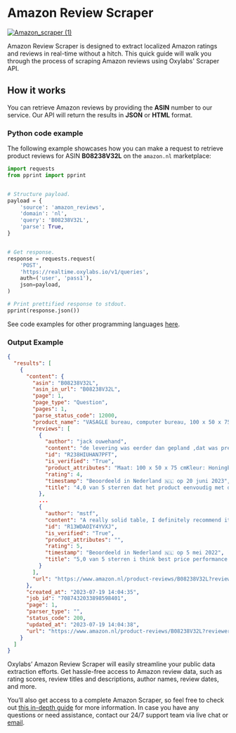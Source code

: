 # Amazon Review Scraper

[![Amazon_scraper (1)](https://user-images.githubusercontent.com/129506779/249700804-abb11a97-9e0d-4f3c-bf2c-72991e8acd74.png)](https://oxylabs.go2cloud.org/aff_c?offer_id=7&aff_id=877&url_id=86) 

Amazon Review Scraper is designed to extract localized Amazon ratings
and reviews in real-time without a hitch. This quick guide will walk you
through the process of scraping Amazon reviews using Oxylabs' Scraper
API.

## How it works

You can retrieve Amazon reviews by providing the **ASIN** number to our
service. Our API will return the results in **JSON** or **HTML** format.

### Python code example

The following example showcases how you can make a request to retrieve
product reviews for ASIN **B08238V32L** on the `amazon.nl` marketplace:

```python
import requests
from pprint import pprint


# Structure payload.
payload = {
    'source': 'amazon_reviews',
    'domain': 'nl',
    'query': 'B08238V32L',
    'parse': True,
}


# Get response.
response = requests.request(
    'POST',
    'https://realtime.oxylabs.io/v1/queries',
    auth=('user', 'pass1'),
    json=payload,
)

# Print prettified response to stdout.
pprint(response.json())

```

See code examples for other programming languages
[<u>here</u>](https://developers.oxylabs.io/scraper-apis/e-commerce-scraper-api/amazon/reviews#code-examples).

### Output Example

```json
{
  "results": [
    {
      "content": {
        "asin": "B08238V32L",
        "asin_in_url": "B08238V32L",
        "page": 1,
        "page_type": "Question",
        "pages": 1,
        "parse_status_code": 12000,
        "product_name": "VASAGLE bureau, computer bureau, 100 x 50 x 75 cm, eenvoudige constructie, industriële vormgeving, vintage bruin-zwart LWD41X",
        "reviews": [
          {
            "author": "jack ouwehand",
            "content": "de levering was eerder dan gepland ,dat was prettig.. Het wordt gebruikt als computertafel",
            "id": "R238HIUHAN7PFT",
            "is_verified": "True",
            "product_attributes": "Maat: 100 x 50 x 75 cmKleur: Honingbruin + Zwart",
            "rating": 4,
            "timestamp": "Beoordeeld in Nederland 🇳🇱 op 20 juni 2023",
            "title": "4,0 van 5 sterren dat het product eenvoudig met de gebruiksaanwijzing in elkaar kon worden gezet."
          },
          ...
          {
            "author": "mstf",
            "content": "A really solid table, I definitely recommend it, I bought this table as a result of my long research.",
            "id": "R13WDAOIY4YVXJ",
            "is_verified": "True",
            "product_attributes": "",
            "rating": 5,
            "timestamp": "Beoordeeld in Nederland 🇳🇱 op 5 mei 2022",
            "title": "5,0 van 5 sterren i think best price performance table"
          }
        ],
        "url": "https://www.amazon.nl/product-reviews/B08238V32L?reviewerType=all_reviews&pageNumber=1"
      },
      "created_at": "2023-07-19 14:04:35",
      "job_id": "7087432033898598401",
      "page": 1,
      "parser_type": "",
      "status_code": 200,
      "updated_at": "2023-07-19 14:04:38",
      "url": "https://www.amazon.nl/product-reviews/B08238V32L?reviewerType=all_reviews&pageNumber=1"
    }
  ]
}
```

Oxylabs’ Amazon Review Scraper will easily streamline your public data
extraction efforts. Get hassle-free access to Amazon review data, such
as rating scores, review titles and descriptions, author names, review
dates, and more.

You’ll also get access to a complete Amazon Scraper, so feel free to
check out [<u>this in-depth guide</u>](https://github.com/oxylabs/amazon-scraper) for more
information. In case you have any questions or need assistance, contact
our 24/7 support team via live chat or [<u>email</u>](mailto:support@oxylabs.io).
